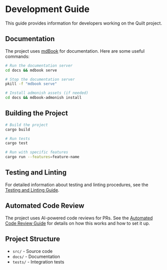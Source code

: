 # Development Guide

This guide provides information for developers working on the Quilt project.

## Documentation

The project uses [mdBook](https://rust-lang.github.io/mdBook/) for documentation. Here are some useful commands:

```bash
# Run the documentation server
cd docs && mdbook serve

# Stop the documentation server
pkill -f "mdbook serve"

# Install admonish assets (if needed)
cd docs && mdbook-admonish install
```

## Building the Project

```bash
# Build the project
cargo build

# Run tests
cargo test

# Run with specific features
cargo run --features=feature-name
```

## Testing and Linting

For detailed information about testing and linting procedures, see the [Testing and Linting Guide](testing_and_linting.md).

## Automated Code Review

The project uses AI-powered code reviews for PRs. See the [Automated Code Review Guide](code_review.md) for details on how this works and how to set it up.

## Project Structure

- `src/` - Source code
- `docs/` - Documentation
- `tests/` - Integration tests
